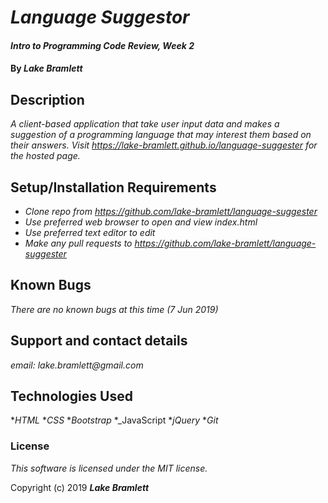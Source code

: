 # _Language Suggestor_

#### _Intro to Programming Code Review, Week 2_

#### By _**Lake Bramlett**_

## Description

_A client-based application that take user input data and makes a suggestion of a programming language that may interest them based on their answers. Visit https://lake-bramlett.github.io/language-suggester for the hosted page._

## Setup/Installation Requirements

* _Clone repo from https://github.com/lake-bramlett/language-suggester_
* _Use preferred web browser to open and view index.html_
* _Use preferred text editor to edit_
* _Make any pull requests to https://github.com/lake-bramlett/language-suggester_

## Known Bugs

_There are no known bugs at this time (7 Jun 2019)_

## Support and contact details

_email: lake.bramlett@gmail.com_

## Technologies Used

*_HTML_
*_CSS_
*_Bootstrap_
*_JavaScript
*_jQuery_
*_Git_

### License

*This software is licensed under the MIT license.*

Copyright (c) 2019 **_Lake Bramlett_**
